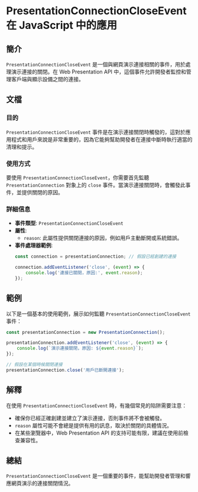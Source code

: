 <!--
Meta Description: # PresentationConnectionCloseEvent 在 JavaScript 中的應用 ## 簡介 `PresentationConnectionCloseEvent` 是一個與網頁演示連接相關的事件，用於處理演示連接的關閉。在 Web Presentation API 中，這個事...
Meta Keywords: presentationconnectioncloseevent, presentationconnection, close, reason, event
-->

# PresentationConnectionCloseEvent 在 JavaScript 中的應用

## 簡介
`PresentationConnectionCloseEvent` 是一個與網頁演示連接相關的事件，用於處理演示連接的關閉。在 Web Presentation API 中，這個事件允許開發者監控和管理客戶端與顯示設備之間的連接。

## 文檔
### 目的
`PresentationConnectionCloseEvent` 事件是在演示連接關閉時觸發的，這對於應用程式和用戶來說是非常重要的，因為它能夠幫助開發者在連接中斷時執行適當的清理和提示。

### 使用方式
要使用 `PresentationConnectionCloseEvent`，你需要首先監聽 `PresentationConnection` 對象上的 `close` 事件。當演示連接關閉時，會觸發此事件，並提供關閉的原因。

### 詳細信息
- **事件類型**: `PresentationConnectionCloseEvent`
- **屬性**:
  - `reason`: 此屬性提供關閉連接的原因，例如用戶主動斷開或系統錯誤。
- **事件處理器範例**:
  ```javascript
  const connection = presentationConnection; // 假設已經創建的連接

  connection.addEventListener('close', (event) => {
      console.log('連接已關閉，原因:', event.reason);
  });
  ```

## 範例
以下是一個基本的使用範例，展示如何監聽 `PresentationConnectionCloseEvent` 事件：

```javascript
const presentationConnection = new PresentationConnection();

presentationConnection.addEventListener('close', (event) => {
    console.log(`演示連接關閉，原因: ${event.reason}`);
});

// 假設在某個時候關閉連接
presentationConnection.close('用戶已斷開連接');
```

## 解釋
在使用 `PresentationConnectionCloseEvent` 時，有幾個常見的陷阱需要注意：
- 確保你已經正確創建並建立了演示連接，否則事件將不會被觸發。
- `reason` 屬性可能不會總是提供有用的訊息，取決於關閉的具體情況。
- 在某些瀏覽器中，Web Presentation API 的支持可能有限，建議在使用前檢查兼容性。

## 總結
`PresentationConnectionCloseEvent` 是一個重要的事件，能幫助開發者管理和響應網頁演示的連接關閉情況。